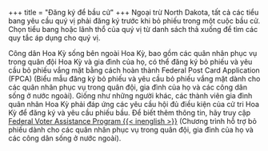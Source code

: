 +++
title = "Đăng ký để bầu cử"
+++
Ngoại trừ North Dakota, tất cả các tiểu bang yêu cầu quý vị phải đăng ký trước khi bỏ phiếu trong một cuộc bầu cử. Chọn tiểu bang hoặc lãnh thổ của quý vị từ danh sách thả xuống để tìm các quy tắc áp dụng cho quý vị.

Công dân Hoa Kỳ sống bên ngoài Hoa Kỳ, bao gồm các quân nhân phục vụ trong quân đội Hoa Kỳ và gia đình của họ, có thể đăng ký bỏ phiếu và yêu cầu bỏ phiếu vắng mặt bằng cách hoàn thành Federal Post Card Application (FPCA) (Biểu mẫu đăng ký bỏ phiếu và yêu cầu bỏ phiếu vắng mặt dành cho các quân nhân phục vụ trong quân đội, gia đình của họ và các công dân sống ở nước ngoài). Giống như những người khác, các thành viên gia đình quân nhân Hoa Kỳ phải đáp ứng các yêu cầu hội đủ điều kiện của cử tri Hoa Kỳ để đăng ký và yêu cầu phiếu bầu. Để biết thêm thông tin, hãy truy cập [Federal Voter Assistance Program {{< inenglish >}}](https://www.fvap.gov/) (Chương trình hỗ trợ bỏ phiếu dành cho các quân nhân phục vụ trong quân đội, gia đình của họ và các công dân sống ở nước ngoài).